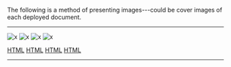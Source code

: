 
The following is a method of presenting images---could be cover images of each deployed document.

--------------------------  ----------------------------   ---------------------------  -----------------------------
![x](red.png)               ![x](green.png)                ![x](blue.png)               ![x](black.png)  

[HTML](www.google.com)      [HTML](www.google.com)         [HTML](www.google.com)       [HTML](www.google.com)

-------------------------   ----------------------------   ---------------------------  -----------------------------


